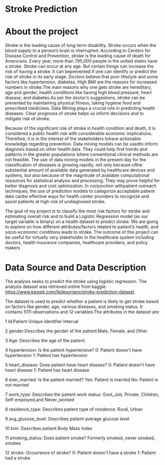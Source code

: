# Stroke Prediction

# About the project

Stroke is the leading cause of long-term disability. Stroke occurs when the blood supply to a person’s brain is interrupted. According to Centers for Disease Control and Prevention, stroke is the leading cause of death for Americans. Every year, more than 795,000 people in the united states have a stroke. Stroke can occur at any age. But certain things can increase the risk of having a stroke. It can beprevented if one can identify or predict the risk of stroke in its early stage. Doctors believe that poor lifestyle and some factors like hypertension, diabetes, High BMI are the reasons for increased numbers in stroke.The main reasons why one gets stroke are hereditary, age and gender, health conditions like having high blood pressure, heart disease, and diabetes.As per the doctor’s suggestions, stroke can be prevented by maintaining physical fitness, taking hygiene food and prescribed medicines. Data Mining plays a crucial role in predicting health diseases. Clear prognosis of stroke helps us inform decisions and to mitigate risk of stroke.

Because of the significant role of stroke in health condition and death, it is considered a public health risk with considerable economic implications. Therefore, it is in the interest of the stakeholders tohave actionable knowledge regarding prevention. Data mining models can be usedto inform diagnosis based on other health data. They could help find trends and patterns in the greater populations where conventional clinical methods are not feasible. The use of data mining models in the present day for the classification of diseases is growing rapidly, not only because ofthe substantial amount of available data generated by healthcare devices and systems, but also because of the magnitude of available computational resources for statistical analysis and processing. They may prove helpful for better diagnosis and cost optimization. In conjunction withpatient outreach techniques, the use of prediction models to categorize acceptable patient data canbe effective ways for health center providers to recognize and assist patients at high risk of undiagnosed stroke.

The goal of my project is to classify the most risk factors for stroke and estimating overall risk and to build a Logistic Regression model (as our target variable is binary) on a health dataset to predict stroke. We are going to explore on how different attributes/factors related to patient’s health, and socio-economic conditions leads to stroke. The outcome of this project can be useful for virtually very stakeholder in the healthcare system including doctors, health insurance companies, healthcare providers, and policy makers

# Data Source and Data Description

The analysis seeks to predict the stroke using logistic regression. The analysis dataset was retrieved online from kaggle: https://www.kaggle.com/fedesoriano/stroke-prediction-dataset.

The dataset is used to predict whether a patient is likely to get stroke based on factors like gender, age, various diseases, and smoking status. It contains 5111 observations and 12 variables.The attributes in the dataset are:

1 Id:Patient Unique identifier Interval

2 gender:Describes the gender of the patient:Male, Female, and Other

3 Age: Describes the age of the patient 

4 hypertension: Is the patient hypertensive? 0: Patient doesn't have hypertension 1: Patient has hypertension

5 heart_disease: Does patient have heart disease? 0: Patient doesn't have heart disease 1: Patient has heart disease

6 ever_married: Is the patient married? Yes: Patient is married No: Patient is not married

7 work_type: Describes the patient work status: Govt_Job, Private, Children, Self-employed,and Never_worked

8 residence_type: Describes patient type of residence: Rural, Urban 

9 avg_glucose_level:  Describes patient average glucose level

10 bmi: Describes patient Body Mass Index 

11 smoking_status: Does patient smoke? Formerly smoked, never smoked, smokes 

12 stroke: Occurrence of stroke? 0: Patient doesn't have a stroke 1: Patient had a stroke
